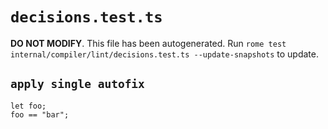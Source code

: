 # `decisions.test.ts`

**DO NOT MODIFY**. This file has been autogenerated. Run `rome test internal/compiler/lint/decisions.test.ts --update-snapshots` to update.

## `apply single autofix`

```
let foo;
foo == "bar";

```
